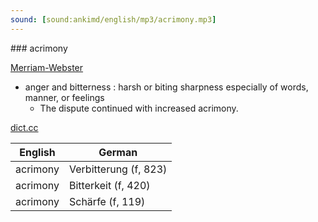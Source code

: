 ```yaml
---
sound: [sound:ankimd/english/mp3/acrimony.mp3]
---
```


\### acrimony

[Merriam-Webster](https://www.merriam-webster.com/dictionary/acrimony)

- anger and bitterness : harsh or biting sharpness especially of words, manner, or feelings
    - The dispute continued with increased acrimony.

[dict.cc](https://www.dict.cc/acrimony)

| English        | German       |
| -------------- | ------------ |
| acrimony | Verbitterung (f, 823) |
| acrimony | Bitterkeit (f, 420) |
| acrimony | Schärfe (f, 119) |
